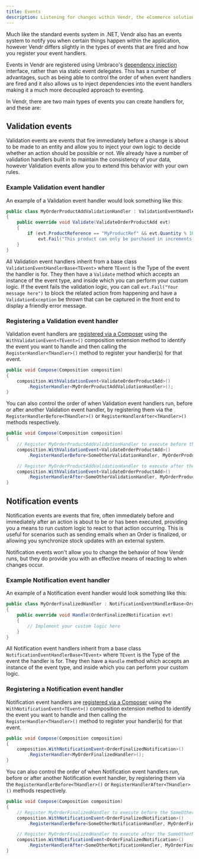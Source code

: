 ```yaml
---
title: Events
description: Listening for changes within Vendr, the eCommerce solution for Umbraco
---
```


Much like the standard events system in .NET, Vendr also has an events system to notify you when certain things happen within the application, however Vendr differs slightly in the types of events that are fired and how you register your event handlers.

Events in Vendr are registered using Umbraco's [dependency injection](../dependency-injection/) interface, rather than via static event delegates. This has a number of advantages, such as being able to control the order of when event handlers are fired and it also allows us to inject dependencies into the event handlers making it a much more decoupled approach to eventing. 

In Vendr, there are two main types of events you can create handlers for, and these are:

## Validation events

Validation events are events that fire immediately before a change is about to be made to an entity and allow you to inject your own logic to decide whether an action should be possible or not. We already have a number of validation handlers built in to maintain the consistency of your data, however Validation events allow you to extend this behavior with your own rules.

### Example Validation event handler

An example of a Validation event handler would look something like this:

````csharp
public class MyOrderProductAddValidationHandler : ValidationEventHandlerBase<ValidateOrderProductAdd>
{
    public override void Validate(ValidateOrderProductAdd evt)
    {
        if (evt.ProductReference == "MyProductRef" && evt.Quantity % 10 == 0)
            evt.Fail("This product can only be purchased in increments of 10");
    }
}

````

All Validation event handlers inherit from a base class `ValidationEventHandlerBase<TEvent>` where `TEvent` is the Type of the event the handler is for. They then have a `Validate` method which accepts an instance of the event type, and inside which you can perform your custom logic. If the event fails the validation logic, you can call `evt.Fail("Your message here")` to block the related action from happening and have a `ValidationException` be thrown that can be captured in the front end to display a friendly error message.

### Registering a Validation event handler

Validation event handlers are [registered via a Composer](../dependency-injection/#registering-dependencies) using the `WithValidationEvent<TEvent>()` composition extension method to identify the event you want to handle and then calling the `RegisterHandler<THandler>()` method to register your handler(s) for that event.


````csharp
public void Compose(Composition composition)
{
    composition.WithValidationEvent<ValidateOrderProductAdd>()
        .RegisterHandler<MyOrderProductAddValidationHandler>();
}
````

You can also control the order of when Validation event handlers run, before or after another Validation event handler, by registering them via the `RegisterHandlerBefore<THandler>()` or `RegisterHandlerAfter<THandler>()` methods respectively.

````csharp
public void Compose(Composition composition)
{
    // Register MyOrderProductAddValidationHandler to execute before the SomeOtherValidationHandler handler
    composition.WithValidationEvent<ValidateOrderProductAdd>()
        .RegisterHandlerBefore<SomeOtherValidationHandler, MyOrderProductAddValidationHandler>();

    // Register MyOrderProductAddValidationHandler to execute after the SomeOtherValidationHandler handler
    composition.WithValidationEvent<ValidateOrderProductAdd>()
        .RegisterHandlerAfter<SomeOtherValidationHandler, MyOrderProductAddValidationHandler>();
}
````

## Notification events


Notification events are events that fire, often immediately before and immediately after an action is about to be or has been executed, providing  you a means to run custom logic to react to that action occurring. This is useful for scenarios such as sending emails when an Order is finalized, or allowing you synchronize stock updates with an external system.

Notification events won't allow you to change the behavior of how Vendr runs, but they do provide you with an effective means of reacting to when changes occur.

### Example Notification event handler

An example of a Notification event handler would look something like this:

````csharp
public class MyOrderFinalizedHandler : NotificationEventHandlerBase<OrderFinalizedNotification>
{
    public override void Handle(OrderFinalizedNotification evt)
    {
        // Implement your custom logic here
    }
}

````

All Notification event handlers inherit from a base class `NotificationEventHandlerBase<TEvent>` where `TEvent` is the Type of the event the handler is for. They then have a `Handle` method which accepts an instance of the event type, and inside which you can perform your custom logic. 

### Registering a Notification event handler

Notification event handlers are [registered via a Composer](../dependency-injection/#registering-dependencies) using the `WithNotificationEvent<TEvent>()` composition extension method to identify the event you want to handle and then calling the `RegisterHandler<THandler>()` method to register your handler(s) for that event.


````csharp
public void Compose(Composition composition)
{
    composition.WithNotificationEvent<OrderFinalizedNotification>()
        .RegisterHandler<MyOrderFinalizedHandler>();
}
````

You can also control the order of when Notification event handlers run, before or after another Notification event handler, by registering them via the `RegisterHandlerBefore<THandler>()` or `RegisterHandlerAfter<THandler>()` methods respectively.

````csharp
public void Compose(Composition composition)
{
    // Register MyOrderFinalizedHandler to execute before the SomeOtherNotificationHandler handler
    composition.WithNotificationEvent<OrderFinalizedNotification>()
        .RegisterHandlerBefore<SomeOtherNotificationHandler, MyOrderFinalizedHandler>();

    // Register MyOrderFinalizedHandler to execute after the SomeOtherNotificationHandler handler
    composition.WithNotificationEvent<OrderFinalizedNotification>()
        .RegisterHandlerAfter<SomeOtherNotificationHandler, MyOrderFinalizedHandler>();
}
````